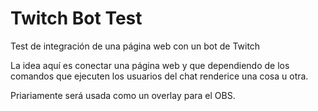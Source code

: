 # Twitch Bot Test
Test de integración de una página web con un bot de Twitch  

La idea aquí es conectar una página web y que dependiendo de los comandos que ejecuten los usuarios del chat renderice una cosa u otra.

Priariamente será usada como un overlay para el OBS.


